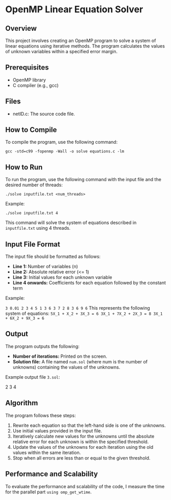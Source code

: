 # OpenMP Linear Equation Solver

## Overview

This project involves creating an OpenMP program to solve a system of linear equations using iterative methods. The program calculates the values of unknown variables within a specified error margin.

## Prerequisites

  - OpenMP library
  - C compiler (e.g., gcc)

## Files

  - netID.c: The source code file.

## How to Compile

To compile the program, use the following command:

`gcc -std=c99 -fopenmp -Wall -o solve equations.c -lm`

## How to Run

To run the program, use the following command with the input file and the desired number of threads:

`./solve inputfile.txt <num_threads>`

Example:

`./solve inputfile.txt 4`

This command will solve the system of equations described in `inputfile.txt` using 4 threads.

## Input File Format

The input file should be formatted as follows:

  - **Line 1:** Number of variables (n)
  - **Line 2:** Absolute relative error (<= 1)
  - **Line 3:** Initial values for each unknown variable
  - **Line 4 onwards:** Coefficients for each equation followed by the constant term

Example:

`
3
0.01
2 3 4
5 1 3 6
3 7 2 8
3 6 9 6
`
This represents the following system of equations:
`
5X_1 + X_2 + 3X_3 = 6
3X_1 + 7X_2 + 2X_3 = 8
3X_1 + 6X_2 + 9X_3 = 6
`
## Output

The program outputs the following:
  - **Number of iterations:** Printed on the screen.
  - **Solution file:** A file named `num.sol` (where num is the number of unknowns) containing the values of the unknowns.

Example output file `3.sol`:

2
3
4

## Algorithm

The program follows these steps:

  1. Rewrite each equation so that the left-hand side is one of the unknowns.
  2. Use initial values provided in the input file.
  3. Iteratively calculate new values for the unknowns until the absolute relative error for each unknown is within the specified threshold.
  4. Update the values of the unknowns for each iteration using the old values within the same iteration.
  5. Stop when all errors are less than or equal to the given threshold.

## Performance and Scalability

To evaluate the performance and scalability of the code, I measure the time for the parallel part `using omp_get_wtime`.
